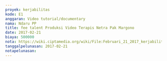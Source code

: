 ```yaml
---
proyek: kerjabilitas
kode: E1
anggaran: Video tutorial/documentary
nama: Ndaru PP
title: fee talent Produksi Video Terapis Netra Pak Margono
date: 2017-02-21
biaya: 500000
nota: https://wiki.ciptamedia.org/wiki/File:Februari_21_2017_kerjabilitas_E1_talent_video_margono_ndaru.jpg
tanggalpelunasan: 2017-02-21
notapelunasan:
---
```

